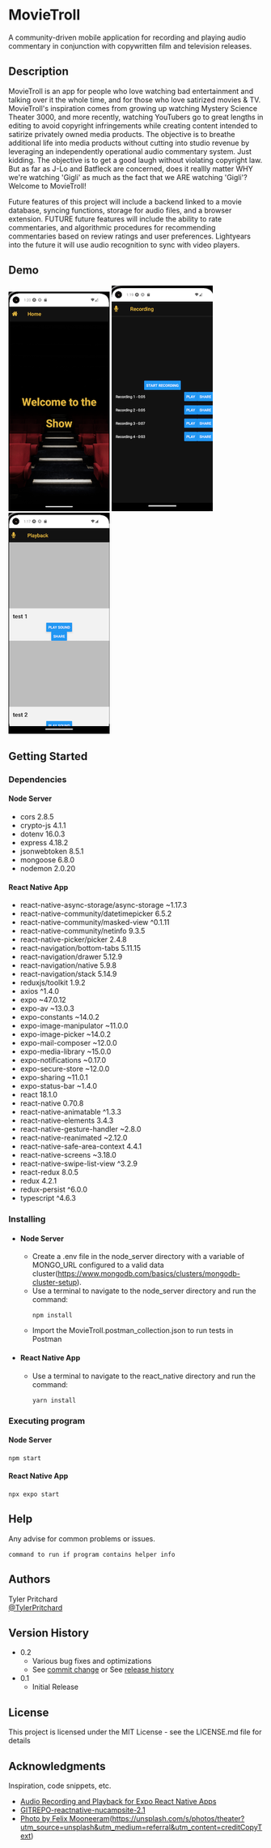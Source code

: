 # MovieTroll

A community-driven mobile application for recording and playing audio commentary in conjunction with copywritten film and television releases.

## Description

MovieTroll is an app for people who love watching bad entertainment and talking over it the whole time, and for those who love satirized movies & TV.  MovieTroll's inspiration comes from growing up watching Mystery Science Theater 3000, and more recently, watching YouTubers go to great lengths in editing to avoid copyright infringements while creating content intended to satirize privately owned media products.  The objective is to breathe additional life into media products without cutting into studio revenue by leveraging an independently operational audio commentary system.  Just kidding.  The objective is to get a good laugh without violating copyright law.  But as far as J-Lo and Batfleck are concerned, does it reallly matter WHY we're watching 'Gigli' as much as the fact that we ARE watching 'Gigli'?  Welcome to MovieTroll!

Future features of this project will include a backend linked to a movie database, syncing functions, storage for audio files, and a browser extension.  FUTURE future features will include the ability to rate commentaries, and algorithmic procedures for recommending commentaries based on review ratings and user preferences.  Lightyears into the future it will use audio recognition to sync with video players.

## Demo

![Welcome Screen](./screenShots/welcomeScreen.png)
![Recording Screen](./screenShots/recordingScreen.png)
![Playback Screen](./screenShots/playbackScreen.png)



## Getting Started


### Dependencies

#### Node Server
* cors 2.8.5
* crypto-js 4.1.1
* dotenv 16.0.3
* express 4.18.2
* jsonwebtoken 8.5.1
* mongoose 6.8.0
* nodemon 2.0.20
  
#### React Native App
* react-native-async-storage/async-storage ~1.17.3
* react-native-community/datetimepicker 6.5.2
* react-native-community/masked-view ^0.1.11
* react-native-community/netinfo 9.3.5
* react-native-picker/picker 2.4.8
* react-navigation/bottom-tabs 5.11.15
* react-navigation/drawer 5.12.9
* react-navigation/native 5.9.8
* react-navigation/stack 5.14.9
* reduxjs/toolkit 1.9.2
* axios ^1.4.0
* expo ~47.0.12
* expo-av ~13.0.3
* expo-constants ~14.0.2
* expo-image-manipulator ~11.0.0
* expo-image-picker ~14.0.2
* expo-mail-composer ~12.0.0
* expo-media-library ~15.0.0
* expo-notifications ~0.17.0
* expo-secure-store ~12.0.0
* expo-sharing ~11.0.1
* expo-status-bar ~1.4.0
* react 18.1.0
* react-native 0.70.8
* react-native-animatable ^1.3.3
* react-native-elements 3.4.3
* react-native-gesture-handler ~2.8.0
* react-native-reanimated ~2.12.0
* react-native-safe-area-context 4.4.1
* react-native-screens ~3.18.0
* react-native-swipe-list-view ^3.2.9
* react-redux 8.0.5
* redux 4.2.1
* redux-persist ^6.0.0
* typescript ^4.6.3

### Installing

* #### Node Server
  * Create a .env file in the node_server directory with a variable of MONGO_URL configured to a valid data cluster(https://www.mongodb.com/basics/clusters/mongodb-cluster-setup).
  * Use a terminal to navigate to the node_server directory and run the command:
    ``` 
    npm install
    ```
  * Import the MovieTroll.postman_collection.json to run tests in Postman

* #### React Native App 
  * Use a terminal to navigate to the react_native directory and run the command:
    ```
    yarn install
    ```

### Executing program
#### Node Server
    npm start

#### React Native App
    npx expo start

## Help

Any advise for common problems or issues.
```
command to run if program contains helper info
```

## Authors

Tyler Pritchard  
[@TylerPritchard](https://github.com/tyler-pritchard)

## Version History

* 0.2
    * Various bug fixes and optimizations
    * See [commit change]() or See [release history]()
* 0.1
    * Initial Release

## License

This project is licensed under the MIT License - see the LICENSE.md file for details

## Acknowledgments

Inspiration, code snippets, etc.
* [Audio Recording and Playback for Expo React Native Apps](https://www.youtube.com/watch?v=pd_Ez9Kbi2c)
* [GITREPO-reactnative-nucampsite-2.1](https://www.nucamp.co)
* [Photo by Felix Mooneeram](https://unsplash.com/@felixmooneeram?utm_source=unsplash&utm_medium=referral&utm_content=creditCopyText)(https://unsplash.com/s/photos/theater?utm_source=unsplash&utm_medium=referral&utm_content=creditCopyText)
